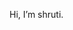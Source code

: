 Hi, I’m shruti.

<!---
needabreakbro/needabreakbro is a ✨ special ✨ repository because its `README.md` (this file) appears on your GitHub profile.
You can click the Preview link to take a look at your changes.
--->
